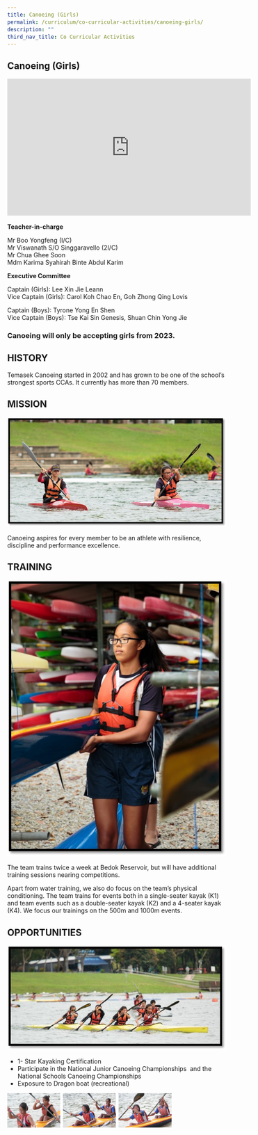 ```yaml
---
title: Canoeing (Girls)
permalink: /curriculum/co-curricular-activities/canoeing-girls/
description: ""
third_nav_title: Co Curricular Activities
---
```

## Canoeing (Girls)

<iframe allowfullscreen="" allow="accelerometer; autoplay; clipboard-write; encrypted-media; gyroscope; picture-in-picture; web-share" frameborder="0" title="YouTube video player" src="https://www.youtube.com/embed/ywzvNLPqv-0?si=9LgHJn-S9XrqLAXi" height="315" width="560"></iframe>

**Teacher-in-charge**

Mr Boo Yongfeng (I/C) <br>
Mr Viswanath S/O Singgaravello (2I/C) <br>
Mr Chua Ghee Soon <br>
Mdm Karima Syahirah Binte Abdul Karim

**Executive Committee**

Captain (Girls): Lee Xin Jie Leann <br>
Vice Captain (Girls): Carol Koh Chao En, Goh Zhong Qing Lovis

Captain (Boys): Tyrone Yong En Shen  <br>
Vice Captain (Boys): Tse Kai Sin Genesis, Shuan Chin Yong Jie 

### Canoeing will only be accepting girls from 2023.


## HISTORY



Temasek Canoeing started in 2002 and has grown to be one of the school’s strongest sports CCAs. It currently has more than 70 members.&nbsp;  

## MISSION


![canoe 2.jpg](/images/canoe2.jpg)

Canoeing aspires for every member to be an athlete with resilience, discipline and performance excellence.

## TRAINING


![canoe 3.jpg](/images/canoe3.jpg)

  

The team trains twice a week at Bedok Reservoir, but will have additional training sessions nearing competitions.&nbsp;

Apart from water training, we also do focus on the team’s physical conditioning. The team trains for events both in a single-seater kayak (K1) and team events such as a double-seater kayak (K2) and a 4-seater kayak (K4). We focus our trainings on the 500m and 1000m events.

  

## OPPORTUNITIES


![canoe 4.jpg](/images/canoe4.jpg)

  

*   1- Star Kayaking Certification
*   Participate in the National Junior Canoeing Championships&nbsp; and the National Schools Canoeing Championships
*   Exposure to Dragon boat (recreational)


<img style="width:75%" src="/images/canoe%205.png">